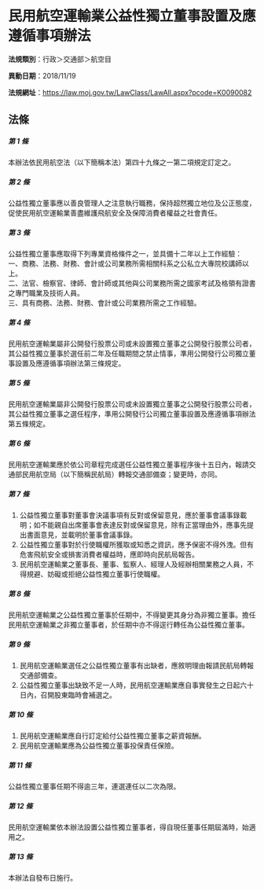 # 民用航空運輸業公益性獨立董事設置及應遵循事項辦法

**法規類別**：行政＞交通部＞航空目

**異動日期**：2018/11/19  

**法規網址**：https://law.moj.gov.tw/LawClass/LawAll.aspx?pcode=K0090082





## 法條
##### 第 1 條
本辦法依民用航空法（以下簡稱本法）第四十九條之一第二項規定訂定之。

##### 第 2 條
公益性獨立董事應以善良管理人之注意執行職務，保持超然獨立地位及公正態度，促使民用航空運輸業善盡維護飛航安全及保障消費者權益之社會責任。

##### 第 3 條
公益性獨立董事應取得下列專業資格條件之一，並具備十二年以上工作經驗：  
一、商務、法務、財務、會計或公司業務所需相關科系之公私立大專院校講師以上。  
二、法官、檢察官、律師、會計師或其他與公司業務所需之國家考試及格領有證書之專門職業及技術人員。  
三、具有商務、法務、財務、會計或公司業務所需之工作經驗。

##### 第 4 條
民用航空運輸業屬非公開發行股票公司或未設置獨立董事之公開發行股票公司者，其公益性獨立董事於選任前二年及任職期間之禁止情事，準用公開發行公司獨立董事設置及應遵循事項辦法第三條規定。

##### 第 5 條
民用航空運輸業屬非公開發行股票公司或未設置獨立董事之公開發行股票公司者，其公益性獨立董事之選任程序，準用公開發行公司獨立董事設置及應遵循事項辦法第五條規定。

##### 第 6 條
民用航空運輸業應於依公司章程完成選任公益性獨立董事程序後十五日內，報請交通部民用航空局（以下簡稱民航局）轉報交通部備查；變更時，亦同。

##### 第 7 條
1. 公益性獨立董事對董事會決議事項有反對或保留意見，應於董事會議事錄載明；如不能親自出席董事會表達反對或保留意見，除有正當理由外，應事先提出書面意見，並載明於董事會議事錄。
1. 公益性獨立董事對於行使職權所獲取或知悉之資訊，應予保密不得外洩。但有危害飛航安全或損害消費者權益時，應即時向民航局報告。
1. 民用航空運輸業之董事長、董事、監察人、經理人及經辦相關業務之人員，不得規避、妨礙或拒絕公益性獨立董事行使職權。

##### 第 8 條
民用航空運輸業之公益性獨立董事於任期中，不得變更其身分為非獨立董事。擔任民用航空運輸業之非獨立董事者，於任期中亦不得逕行轉任為公益性獨立董事。

##### 第 9 條
1. 民用航空運輸業選任之公益性獨立董事有出缺者，應敘明理由報請民航局轉報交通部備查。
1. 公益性獨立董事出缺致不足一人時，民用航空運輸業應自事實發生之日起六十日內，召開股東臨時會補選之。

##### 第 10 條
1. 民用航空運輸業應自行訂定給付公益性獨立董事之薪資報酬。
1. 民用航空運輸業應為公益性獨立董事投保責任保險。

##### 第 11 條
公益性獨立董事任期不得逾三年，連選連任以二次為限。

##### 第 12 條
民用航空運輸業依本辦法設置公益性獨立董事者，得自現任董事任期屆滿時，始適用之。

##### 第 13 條
本辦法自發布日施行。


